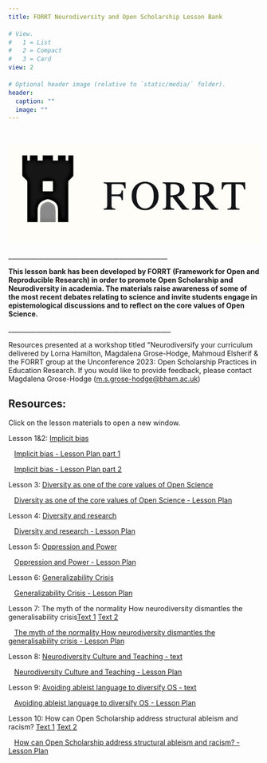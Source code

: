 ```yaml
---
title: FORRT Neurodiversity and Open Scholarship Lesson Bank

# View.
#   1 = List
#   2 = Compact
#   3 = Card
view: 2

# Optional header image (relative to `static/media/` folder).
header:
  caption: ""
  image: ""
---
```


<br>

![FORRT logo](./images/logo.png)

\_\_\_\_\_\_\_\_\_\_\_\_\_\_\_\_\_\_\_\_\_\_\_\_\_\_\_\_\_\_\_\_\_\_\_\_\_\_\_\_\_\_\_\_\_\_\_\_\_\_

**This lesson bank has been developed by FORRT (Framework for Open and Reproducible Research) in order to promote Open Scholarship and Neurodiversity in academia. The materials raise awareness of some of the most recent debates relating to science and invite students engage in epistemological discussions and to reflect on the core values of Open Science.**

\_\_\_\_\_\_\_\_\_\_\_\_\_\_\_\_\_\_\_\_\_\_\_\_\_\_\_\_\_\_\_\_\_\_\_\_\_\_\_\_\_\_\_\_\_\_\_\_\_\_\_

  
Resources presented at a workshop titled "Neurodiversify your curriculum delivered by Lorna Hamilton, Magdalena Grose-Hodge, Mahmoud Elsherif & the FORRT group at the Unconference 2023: Open Scholarship Practices in Education Research. If you would like to provide feedback, please contact Magdalena Grose-Hodge (m.s.grose-hodge@bham.ac.uk)

## **Resources:**

Click on the lesson materials to open a new window.

Lesson 1&2: [Implicit bias](./implicit_bias/)

   [Implicit bias - Lesson Plan part 1](./Lesson_Plans/implicit_bias_lesson_plan.pdf)

   [Implicit bias - Lesson Plan part 2](./Lesson_Plans/Implicit_Bias_part_2.pdf)

Lesson 3: [Diversity as one of the core values of Open Science](./community_psychology-diversity/)

   [Diversity as one of the core values of Open Science - Lesson Plan](./Lesson_Plans/Diversity_as_a_corevalue_of_Open%20Science.pdf)

Lesson 4: [Diversity and research](./diversity_and_research/)

   [Diversity and research - Lesson Plan](./Lesson_Plans/Diversity_and_Research.pdf)

Lesson 5: [Oppression and Power](./masterstools/)

   [Oppression and Power - Lesson Plan](./masterstools/)

Lesson 6: [Generalizability Crisis](./generalizability/)

   [Generalizability Crisis - Lesson Plan](./Lesson_Plans/generalizability.pdf)

Lesson 7: The myth of the normality How neurodiversity dismantles the generalisability crisis[Text 1](https://journalofethics.ama-assn.org/article/myth-normal-brain-embracing-neurodiversity/2015-04) [Text 2](https://www.cambridge.org/core/journals/behavioral-and-brain-sciences/article/abs/generalizability-crisis/AD386115BA539A759ACB3093760F4824)

   [The myth of the normality How neurodiversity dismantles the generalisability crisis - Lesson Plan](./Lesson_Plans/The_myth_of_the_normality_How_neurodiversity_dismantles_the_generalisability_crisis.pdf)

Lesson 8: [Neurodiversity Culture and Teaching - text](http://rapidintellect.com/AEQweb/ed-5971.pdf)

   [Neurodiversity Culture and Teaching - Lesson Plan](./Lesson_Plans/Neuro_para.pdf)

Lesson 9: [Avoiding ableist language to diversify OS - text](https://www.liebertpub.com/doi/10.1089/aut.2020.0014)

   [Avoiding ableist language to diversify OS - Lesson Plan](./Lesson_Plans/Avoiding_ableist%20language_to_diversify_open_scholarship.pdf)

Lesson 10: How can Open Scholarship address structural ableism and racism? [Text 1](https://www.apa.org/science/about/psa/2019/02/open-science) [Text 2](https://www.tandfonline.com/doi/abs/10.1080/09638288.2023.2173315?journalCode=idre20)

   [How can Open Scholarship address structural ableism and racism? - Lesson Plan](./Lesson_Plans/How_can_we_Open%20Scholarship_to_address_the%20structural_ableism_and_racism_in_our_society.pdf)


